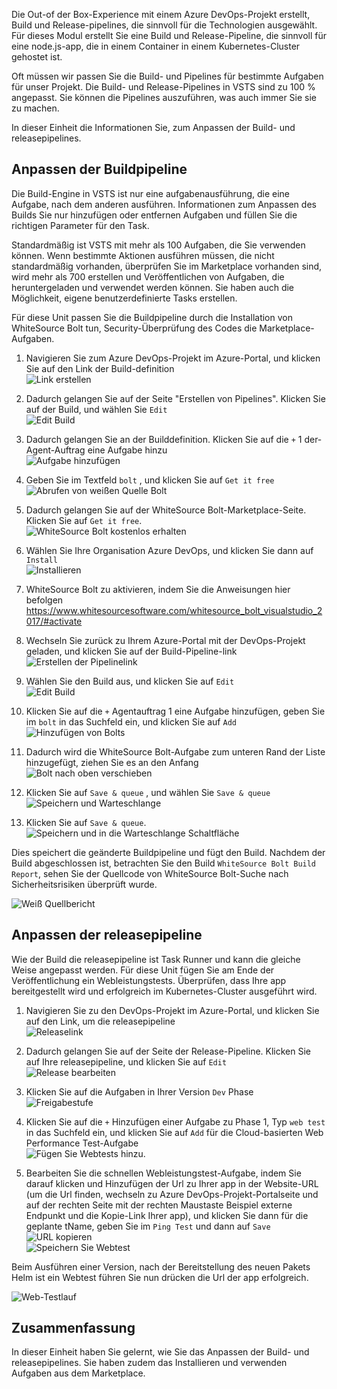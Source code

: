 Die Out-of der Box-Experience mit einem Azure DevOps-Projekt erstellt, Build und Release-pipelines, die sinnvoll für die Technologien ausgewählt. Für dieses Modul erstellt Sie eine Build und Release-Pipeline, die sinnvoll für eine node.js-app, die in einem Container in einem Kubernetes-Cluster gehostet ist. 

Oft müssen wir passen Sie die Build- und Pipelines für bestimmte Aufgaben für unser Projekt. Die Build- und Release-Pipelines in VSTS sind zu 100 % angepasst. Sie können die Pipelines auszuführen, was auch immer Sie sie zu machen.

In dieser Einheit die Informationen Sie, zum Anpassen der Build- und releasepipelines.

## <a name="customize-the-build-pipeline"></a>Anpassen der Buildpipeline

Die Build-Engine in VSTS ist nur eine aufgabenausführung, die eine Aufgabe, nach dem anderen ausführen. Informationen zum Anpassen des Builds Sie nur hinzufügen oder entfernen Aufgaben und füllen Sie die richtigen Parameter für den Task.

Standardmäßig ist VSTS mit mehr als 100 Aufgaben, die Sie verwenden können. Wenn bestimmte Aktionen ausführen müssen, die nicht standardmäßig vorhanden, überprüfen Sie im Marketplace vorhanden sind, wird mehr als 700 erstellen und Veröffentlichen von Aufgaben, die heruntergeladen und verwendet werden können. Sie haben auch die Möglichkeit, eigene benutzerdefinierte Tasks erstellen.

Für diese Unit passen Sie die Buildpipeline durch die Installation von WhiteSource Bolt tun, Security-Überprüfung des Codes die Marketplace-Aufgaben.

1. Navigieren Sie zum Azure DevOps-Projekt im Azure-Portal, und klicken Sie auf den Link der Build-definition  
![Link erstellen](../media-drafts/3-buildlink.png)

2. Dadurch gelangen Sie auf der Seite "Erstellen von Pipelines". Klicken Sie auf der Build, und wählen Sie `Edit`  
![Edit Build](../media-drafts/3-editbuild2.png)

3. Dadurch gelangen Sie an der Builddefinition. Klicken Sie auf die `+` 1 der-Agent-Auftrag eine Aufgabe hinzu  
![Aufgabe hinzufügen](../media-drafts/3-addtask2.png)

4. Geben Sie im Textfeld `bolt` , und klicken Sie auf `Get it free`  
![Abrufen von weißen Quelle Bolt](../media-drafts/3-getwhitesourcebolt.png)

5. Dadurch gelangen Sie auf der WhiteSource Bolt-Marketplace-Seite. Klicken Sie auf `Get it free`.  
![WhiteSource Bolt kostenlos erhalten](../media-drafts/3-getwhitesourceboltfree2.png)

6. Wählen Sie Ihre Organisation Azure DevOps, und klicken Sie dann auf `Install`  
![Installieren](../media-drafts/3-installwsb.png)

7. WhiteSource Bolt zu aktivieren, indem Sie die Anweisungen hier befolgen <https://www.whitesourcesoftware.com/whitesource_bolt_visualstudio_2017/#activate>

8. Wechseln Sie zurück zu Ihrem Azure-Portal mit der DevOps-Projekt geladen, und klicken Sie auf der Build-Pipeline-link  
![Erstellen der Pipelinelink](../media-drafts/3-buildpipelinelink.png)

9. Wählen Sie den Build aus, und klicken Sie auf `Edit`  
![Edit Build](../media-drafts/3-editbuild2.png)

10. Klicken Sie auf die `+` Agentauftrag 1 eine Aufgabe hinzufügen, geben Sie im `bolt` in das Suchfeld ein, und klicken Sie auf `Add`  
![Hinzufügen von Bolts](../media-drafts/3-addwsbolt.png)

11. Dadurch wird die WhiteSource Bolt-Aufgabe zum unteren Rand der Liste hinzugefügt, ziehen Sie es an den Anfang  
![Bolt nach oben verschieben](../media-drafts/3-moveboltototopoftasklist.png)

12. Klicken Sie auf `Save & queue` , und wählen Sie `Save & queue`  
![Speichern und Warteschlange](../media-drafts/3-saveandqueue2.png)

13. Klicken Sie auf `Save & queue`.  
![Speichern und in die Warteschlange Schaltfläche](../media-drafts/3-saveandqueuebutton.png)

Dies speichert die geänderte Buildpipeline und fügt den Build. Nachdem der Build abgeschlossen ist, betrachten Sie den Build `WhiteSource Bolt Build Report`, sehen Sie der Quellcode von WhiteSource Bolt-Suche nach Sicherheitsrisiken überprüft wurde.

![Weiß Quellbericht](../media-drafts/3-whitesourcereport.png)

## <a name="customize-the-release-pipeline"></a>Anpassen der releasepipeline

Wie der Build die releasepipeline ist Task Runner und kann die gleiche Weise angepasst werden. Für diese Unit fügen Sie am Ende der Veröffentlichung ein Webleistungstests. Überprüfen, dass Ihre app bereitgestellt wird und erfolgreich im Kubernetes-Cluster ausgeführt wird.

1. Navigieren Sie zu den DevOps-Projekt im Azure-Portal, und klicken Sie auf den Link, um die releasepipeline  
![Releaselink](../media-drafts/3-releaselink.png)

2. Dadurch gelangen Sie auf der Seite der Release-Pipeline. Klicken Sie auf Ihre releasepipeline, und klicken Sie auf `Edit`  
![Release bearbeiten](../media-drafts/3-editreleasebutton.png)

3. Klicken Sie auf die Aufgaben in Ihrer Version `Dev` Phase  
![Freigabestufe](../media-drafts/3-releasestage2.png)

4. Klicken Sie auf die `+` Hinzufügen einer Aufgabe zu Phase 1, Typ `web test` in das Suchfeld ein, und klicken Sie auf `Add` für die Cloud-basierten Web Performance Test-Aufgabe  
![Fügen Sie Webtests hinzu.](../media-drafts/3-addwebtest2.png)

5. Bearbeiten Sie die schnellen Webleistungstest-Aufgabe, indem Sie darauf klicken und Hinzufügen der Url zu Ihrer app in der Website-URL (um die Url finden, wechseln zu Azure DevOps-Projekt-Portalseite und auf der rechten Seite mit der rechten Maustaste Beispiel externe Endpunkt und die Kopie-Link Ihrer app), und klicken Sie dann für die geplante tName, geben Sie im `Ping Test` und dann auf `Save`  
![URL kopieren](../media-drafts/3-copyurl.png)  
![Speichern Sie Webtest](../media-drafts/3-savewebtest.png)

Beim Ausführen einer Version, nach der Bereitstellung des neuen Pakets Helm ist ein Webtest führen Sie nun drücken die Url der app erfolgreich.

![Web-Testlauf](../media-drafts/3-webtestrun.png)

## <a name="summary"></a>Zusammenfassung

In dieser Einheit haben Sie gelernt, wie Sie das Anpassen der Build- und releasepipelines. Sie haben zudem das Installieren und verwenden Aufgaben aus dem Marketplace.